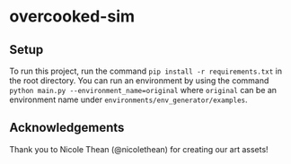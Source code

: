 # overcooked-sim

## Setup
To run this project, run the command `pip install -r requirements.txt` in the root directory. You can run an environment by using the command `python main.py --environment_name=original` where `original` can be an environment name under `environments/env_generator/examples`.

## Acknowledgements
Thank you to Nicole Thean (@nicolethean) for creating our art assets!